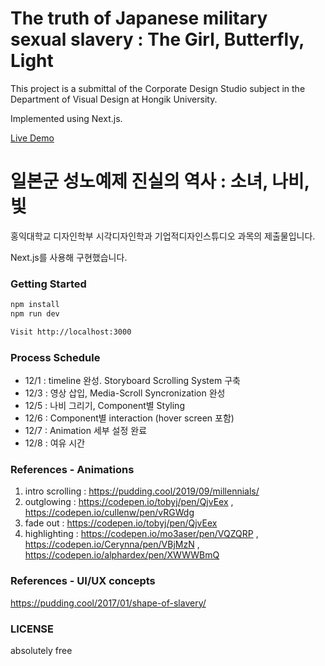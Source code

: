 # The truth of Japanese military sexual slavery : The Girl, Butterfly, Light

This project is a submittal of the Corporate Design Studio subject in the Department of Visual Design at Hongik University.

Implemented using Next.js.

[Live Demo](https://unforgettable-history.now.sh/)

# 일본군 성노예제 진실의 역사 : 소녀, 나비, 빛

홍익대학교 디자인학부 시각디자인학과 기업적디자인스튜디오 과목의 제출물입니다.

Next.js를 사용해 구현했습니다.

### Getting Started

```bash
npm install
npm run dev

Visit http://localhost:3000
```

### Process Schedule

- 12/1 : timeline 완성. Storyboard Scrolling System 구축
- 12/3 : 영상 삽입, Media-Scroll Syncronization 완성
- 12/5 : 나비 그리기, Component별 Styling
- 12/6 : Component별 interaction (hover screen 포함)
- 12/7 : Animation 세부 설정 완료
- 12/8 : 여유 시간

### References - Animations

1. intro scrolling : https://pudding.cool/2019/09/millennials/
2. outglowing : https://codepen.io/tobyj/pen/QjvEex , https://codepen.io/cullenw/pen/vRGWdg
3. fade out : https://codepen.io/tobyj/pen/QjvEex
4. highlighting : https://codepen.io/mo3aser/pen/VQZQRP , https://codepen.io/Cerynna/pen/VBjMzN , https://codepen.io/alphardex/pen/XWWWBmQ

### References - UI/UX concepts

https://pudding.cool/2017/01/shape-of-slavery/

### LICENSE

absolutely free
